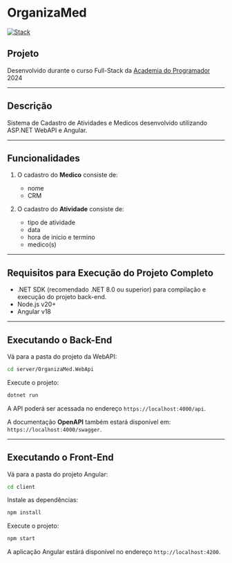 # OrganizaMed

[![Stack](https://skillicons.dev/icons?i=dotnet,cs,postman,nodejs,typescript,angular&perline=8)](https://skillicons.dev)

## Projeto

Desenvolvido durante o curso Full-Stack da [Academia do Programador](https://www.academiadoprogramador.net) 2024

---
## Descrição

Sistema de Cadastro de Atividades e Medicos desenvolvido utilizando ASP.NET WebAPI e Angular.

---
## Funcionalidades

1. O cadastro do **Medico** consiste de:
	- nome
	- CRM

2. O cadastro do **Atividade** consiste de:
	- tipo de atividade
	- data 
    - hora de inicio e termino
	- medico(s)   
---
## Requisitos para Execução do Projeto Completo

- .NET SDK (recomendado .NET 8.0 ou superior) para compilação e execução do projeto back-end.
- Node.js v20+
- Angular v18 

---
## Executando o Back-End 

Vá para a pasta do projeto da WebAPI:

```bash
cd server/OrganizaMed.WebApi
```

Execute o projeto:

```bash
dotnet run
```

A API poderá ser acessada no endereço `https://localhost:4000/api`.

A documentação **OpenAPI** também estará disponível em: `https://localhost:4000/swagger`.

---
## Executando o Front-End 

Vá para a pasta do projeto Angular:

```bash
cd client
```

Instale as dependências:

```bash
npm install
```

Execute o projeto:

```bash
npm start
```

A aplicação Angular estárá disponível no endereço `http://localhost:4200`.
